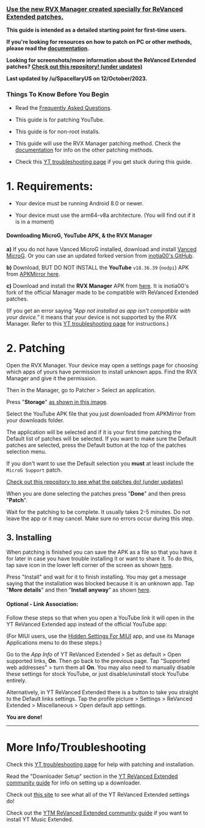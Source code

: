 ### [Use the new RVX Manager created specially for ReVanced Extended patches.](https://github.com/inotia00/revanced-manager/releases/latest)









**This guide is intended as a detailed starting point for first-time users.**







**If you're looking for resources on how to patch on PC or other methods, please read the [documentation](https://github.com/inotia00/revanced-documentation#revanced-extended-documentation).**







**Looking for screenshots/more information about the ReVanced Extended patches? [Check out this repository! (under updates)](https://github.com/ReVanced-Extended-Community/Patches-Documentation#patches-documentation)**







**Last updated by /u/SpacellaryUS on 12/October/2023.**









### **Things To Know Before You Begin**







* Read the [Frequently Asked Questions](https://www.reddit.com/r/revancedextended/wiki/faq/).







* This guide is for patching YouTube.







* This guide is for non-root installs.







* This guide will use the RVX Manager patching method. Check the [documentation](https://github.com/inotia00/revanced-documentation#revanced-extended-documentation) for info on the other patching methods.







* Check this [YT troubleshooting page](https://github.com/ReVanced-Extended-Community/Community-Guides/blob/main/general-guides/community-wiki/yt-troubleshooting.md#issues-with-patching--installation) if you get stuck during this guide.











# **1. Requirements:**







* Your device must be running Android 8.0 or newer.







* Your device must use the arm64-v8a architecture. (You will find out if it is in a moment) 







#### **Downloading MicroG, YouTube APK, & the RVX Manager**







**a)** If you do not have Vanced MicroG installed, download and install [Vanced MicroG](https://github.com/TeamVanced/VancedMicroG/releases/latest). Or you can use an updated forked version from [inotia00's GitHub](https://github.com/inotia00/VancedMicroG/releases/latest).







**b)** Download, BUT DO NOT INSTALL the **YouTube** `v18.36.39` (`nodpi`) APK from [APKMirror here](https://www.apkmirror.com/apk/google-inc/youtube/youtube-18-36-39-release/youtube-18-36-39-android-apk-download/).







**c)** Download and install the **RVX Manager** APK from [here](https://github.com/inotia00/revanced-manager/releases/latest). It is inotia00's fork of the official Manager made to be compatible with ReVanced Extended patches.







(If you get an error saying *"App not installed as app isn't compatible with your device."* it means that your device is not supported by the RVX Manager. Refer to this [YT troubleshooting page](https://github.com/ReVanced-Extended-Community/Community-Guides/blob/main/general-guides/community-wiki/yt-troubleshooting.md#issues-with-patching--installation) for instructions.)











# **2. Patching**







Open the RVX Manager. Your device may open a settings page for choosing which apps of yours have permission to install unknown apps. Find the RVX Manager and give it the permission.







Then in the Manager, go to Patcher > Select an application.







Press "**Storage**" [as shown in this image](https://imgur.com/a/vx64z3S).







Select the YouTube APK file that you just downloaded from APKMirror from your downloads folder.







The application will be selected and if it is your first time patching the Default list of patches will be selected. If you want to make sure the Default patches are selected, press the Default button at the top of the patches selection menu.





If you don't want to use the Default selection you **must** at least include the `MicroG Support` patch.







[Check out this repository to see what the patches do! (under updates)](https://github.com/ReVanced-Extended-Community/Patches-Documentation#patches-documentation)







When you are done selecting the patches press "**Done**" and then press "**Patch**".







Wait for the patching to be complete. It usually takes 2-5 minutes. Do not leave the app or it may cancel. Make sure no errors occur during this step.











## **3. Installing**







When patching is finished you can save the APK as a file so that you have it for later in case you have trouble installing it or want to share it. To do this, tap save icon in the lower left corner of the screen as shown [here](https://imgur.com/a/FKD0okE).







Press "Install" and wait for it to finish installing. You may get a message saying that the installation was blocked because it is an unknown app. Tap "**More details**" and then "**Install anyway**" as shown [here](https://imgur.com/a/iLP2m7l).











#### **Optional - Link Association:**







Follow these steps so that when you open a YouTube link it will open in the YT ReVanced Extended app instead of the official YouTube app:







(For MIUI users, use the [Hidden Settings For MIUI](https://play.google.com/store/apps/details?id=com.ceyhan.sets) app, and use its Manage Applications menu to do these steps.)







Go to the *App Info* of YT ReVanced Extended > Set as default > Open supported links, **On**. Then go back to the previous page. Tap "Supported web addresses" > turn them all **On**. You may also need to manually disable these settings for stock YouTube, or just disable/uninstall stock YouTube entirely. 







Alternatively, in YT ReVanced Extended there is a button to take you straight to the Default links settings. Tap the profile picture > Settings > ReVanced Extended > Miscellaneous > Open default app settings.







**You are done!**



___







# **More Info/Troubleshooting**







Check this [YT troubleshooting page](https://github.com/ReVanced-Extended-Community/Community-Guides/blob/main/general-guides/community-wiki/yt-troubleshooting.md#issues-with-patching--installation) for help with patching and installation.







Read the "Downloader Setup" section in the [YT ReVanced Extended community guide](https://github.com/ReVanced-Extended-Community/Community-Guides/blob/main/general-guides/community-wiki/yt-guide.md#downloader-setup) for info on setting up a downloader.







Check out [this site](https://kazimmt.github.io/RVX-Features/rvx-features/yt-rvx-features/) to see what all of the YT ReVanced Extended settings do!







Check out the [YTM ReVanced Extended community guide](https://github.com/ReVanced-Extended-Community/Community-Guides/blob/main/general-guides/community-wiki/ytm-guide.md#yt-music-revanced-extended-guide) if you want to install YT Music Extended.
